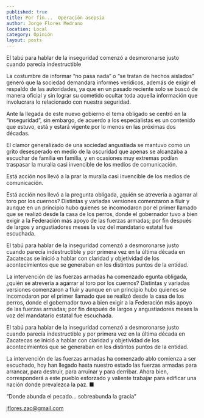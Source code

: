 ```yaml
---
published: true
title: Por fin...  Operación asepsia
author: Jorge Flores Medrano
location: Local
category: Opinión
layout: posts
---
```


El tabú para hablar de la inseguridad comenzó a desmoronarse justo cuando parecía indestructible

La costumbre de informar “no pasa nada” o “se tratan de hechos aislados” generó que la sociedad demandara informes verídicos, además de exigir el respaldo de las autoridades, ya que en un pasado reciente solo se buscó de manera oficial y sin lograr su cometido ocultar toda aquella información que involucrara lo relacionado con nuestra seguridad.

Ante la llegada de este nuevo gobierno el tema obligado se centró en la “inseguridad”, sin embargo, de acuerdo a los especialistas es un contenido que estuvo, está y estará vigente por lo menos en las próximas dos décadas.

El clamor generalizado de una sociedad angustiada se mantuvo como un grito desesperado en medio de la oscuridad que apenas se alcanzaba a escuchar de familia en familia, y en ocasiones muy extremas podían traspasar la muralla casi invencible de los medios de comunicación.

Está acción nos llevó a la prar la muralla casi invencible de los medios de comunicación.

Está acción nos llevó a la pregunta obligada, ¿quién se atrevería a agarrar al toro por los cuernos? Distintas y variadas versiones comenzaron a fluir y aunque en un principio hubo quienes se incomodaron por el primer llamado que se realizó desde la casa de los perros, donde el gobernador tuvo a bien exigir a la Federación más apoyo de las fuerzas armadas; por fin después de largos y angustiadores meses la voz del mandatario estatal fue escuchada.

El tabú para hablar de la inseguridad comenzó a desmoronarse justo cuando parecía indestructible y por primera vez en la última década en Zacatecas se inició a hablar con claridad y objetividad de los acontecimientos que se generaban en los distintos puntos de la entidad.

La intervención de las fuerzas armadas ha comenzado egunta obligada, ¿quién se atrevería a agarrar al toro por los cuernos? Distintas y variadas versiones comenzaron a fluir y aunque en un principio hubo quienes se incomodaron por el primer llamado que se realizó desde la casa de los perros, donde el gobernador tuvo a bien exigir a la Federación más apoyo de las fuerzas armadas; por fin después de largos y angustiadores meses la voz del mandatario estatal fue escuchada.

El tabú para hablar de la inseguridad comenzó a desmoronarse justo cuando parecía indestructible y por primera vez en la última década en Zacatecas se inició a hablar con claridad y objetividad de los acontecimientos que se generaban en los distintos puntos de la entidad.

La intervención de las fuerzas armadas ha comenzado ablo comienza a ser escuchado, hoy han llegado hasta nuestro estado las fuerzas armadas para arrancar, para destruir, para arruinar y para derribar. Ahora bien, corresponderá a este pueblo esforzado y valiente  trabajar para edificar una nación donde prevalezca la paz. ■

“Donde abunda el pecado... sobreabunda la gracia”

jflores.zac@gmail.com
